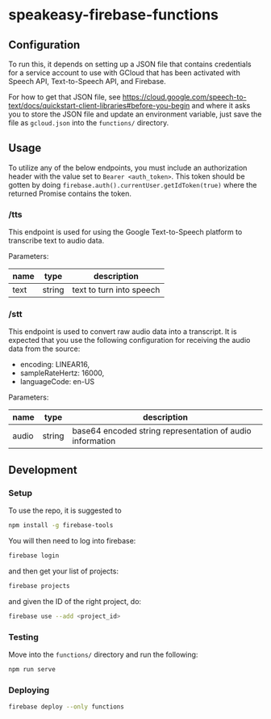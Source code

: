 # speakeasy-firebase-functions

## Configuration

To run this, it depends on setting up a JSON file that contains credentials for a service account
to use with GCloud that has been activated with Speech API, Text-to-Speech API, and Firebase.

For how to get that JSON file, see <https://cloud.google.com/speech-to-text/docs/quickstart-client-libraries#before-you-begin>
and where it asks you to store the JSON file and update an environment variable, just save the file as `gcloud.json` into
the `functions/` directory.

## Usage

To utilize any of the below endpoints, you must include an authorization header with the value set to `Bearer <auth_token>`.
This token should be gotten by doing `firebase.auth().currentUser.getIdToken(true)` where the returned Promise contains the token.

### /tts

This endpoint is used for using the Google Text-to-Speech platform to transcribe text to audio data.

Parameters:

| name | type   | description
|------|--------|--------------------------|
| text | string | text to turn into speech |

### /stt

This endpoint is used to convert raw audio data into a transcript. It is expected
that you use the following configuration for receiving the audio data from the source:

* encoding: LINEAR16,
* sampleRateHertz: 16000,
* languageCode: en-US

Parameters:

| name  | type   | description                                               |
|-------|--------|-----------------------------------------------------------|
| audio | string | base64 encoded string representation of audio information |

## Development

### Setup

To use the repo, it is suggested to

```bash
npm install -g firebase-tools
```

You will then need to log into firebase:

```bash
firebase login
```

and then get your list of projects:

```bash
firebase projects
```

and given the ID of the right project, do:

```bash
firebase use --add <project_id>
```

### Testing

Move into the `functions/` directory and run the following:

```bash
npm run serve
```

### Deploying

```bash
firebase deploy --only functions
```
